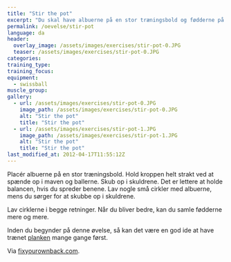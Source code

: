 ```yaml
---
title: "Stir the pot"
excerpt: "Du skal have albuerne på en stor træningsbold og fødderne på jorden. Kroppen skal være strakt. Spænd i mave og baller. Herfra laver du små cirkler med underarmene på bolden. Først den ene vej, så den anden vej."
permalink: /oevelse/stir-pot
language: da
header:
  overlay_image: /assets/images/exercises/stir-pot-0.JPG
  teaser: /assets/images/exercises/stir-pot-0.JPG
categories:
training_type: 
training_focus: 
equipment:
  - swissball
muscle_group:
gallery:
  - url: /assets/images/exercises/stir-pot-0.JPG
    image_path: /assets/images/exercises/stir-pot-0.JPG
    alt: "Stir the pot"
    title: "Stir the pot"
  - url: /assets/images/exercises/stir-pot-1.JPG
    image_path: /assets/images/exercises/stir-pot-1.JPG
    alt: "Stir the pot"
    title: "Stir the pot"
last_modified_at: 2012-04-17T11:55:12Z
---
```


Placér albuerne på en stor træningsbold. Hold kroppen helt strakt ved at spænde op i maven og ballerne. Skub op i skuldrene. Det er lettere at holde balancen, hvis du spreder benene. Lav nogle små cirkler med albuerne, mens du sørger for at skubbe op i skuldrene.

Lav cirklerne i begge retninger. Når du bliver bedre, kan du samle fødderne mere og mere.

Inden du begynder på denne øvelse, så kan det være en god ide at have trænet [planken](/oevelse/planken) mange gange først.

Via [fixyourownback.com](http://fixyourownback.com/blog/?p=86).
